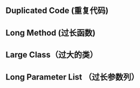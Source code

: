 ## Duplicated Code (重复代码)

## Long Method (过长函数)

## Large Class（过大的类）

## Long Parameter List （过长参数列）
